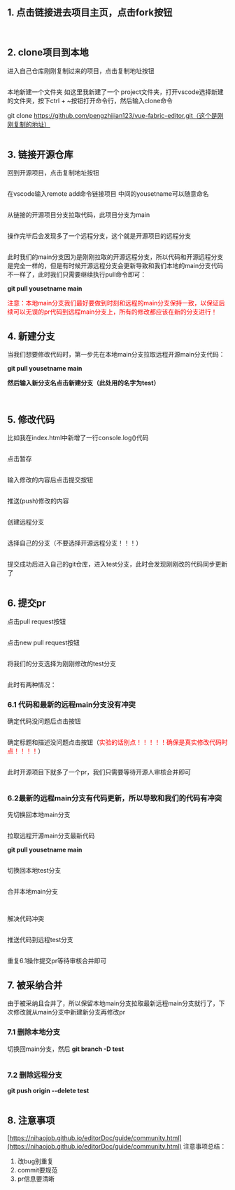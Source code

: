 ## 1. 点击链接进去项目主页，点击fork按钮

<figure><img src="/public/pr01.png" alt=""><figcaption></figcaption></figure>
<figure><img src="/public/pr02.png" alt=""><figcaption></figcaption></figure>


## 2. clone项目到本地
进入自己仓库刚刚复制过来的项目，点击复制地址按钮
<figure><img src="/public/pr03.png" alt=""><figcaption></figcaption></figure>

本地新建一个文件夹 如这里我新建了一个 project文件夹，打开vscode选择新建的文件夹，按下ctrl + ~按钮打开命令行，然后输入clone命令

git clone https://github.com/pengzhijian123/vue-fabric-editor.git（这个是刚刚复制的地址）
<figure><img src="/public/pr04.png" alt=""><figcaption></figcaption></figure>


## 3. 链接开源仓库
回到开源项目，点击复制地址按钮

<figure><img src="/public/pr05.png" alt=""><figcaption></figcaption></figure>

在vscode输入remote add命令链接项目 中间的yousetname可以随意命名

<figure><img src="/public/pr06.png" alt=""><figcaption></figcaption></figure>

从链接的开源项目分支拉取代码，此项目分支为main

<figure><img src="/public/pr07.png" alt=""><figcaption></figcaption></figure>

操作完毕后会发现多了一个远程分支，这个就是开源项目的远程分支

<figure><img src="/public/pr08.png" alt=""><figcaption></figcaption></figure>

此时我们的main分支因为是刚刚拉取的开源远程分支，所以代码和开源远程分支是完全一样的，但是有时候开源远程分支会更新导致和我们本地的main分支代码不一样了，此时我们只需要继续执行pull命令即可：

**git pull yousetname main**

<font color=red>注意：本地main分支我们最好要做到时刻和远程的main分支保持一致，以保证后续可以无误的pr代码到远程main分支上，所有的修改都应该在新的分支进行！</font>

## 4. 新建分支

当我们想要修改代码时，第一步先在本地main分支拉取远程开源main分支代码：

**git pull yousetname main**

**然后输入新分支名点击新建分支（此处用的名字为test）**

<figure><img src="/public/pr09.png" alt=""><figcaption></figcaption></figure>

<figure><img src="/public/pr10.png" alt=""><figcaption></figcaption></figure>

## 5. 修改代码

比如我在index.html中新增了一行console.log()代码

<figure><img src="/public/pr11.png" alt=""><figcaption></figcaption></figure>

点击暂存

<figure><img src="/public/pr12.png" alt=""><figcaption></figcaption></figure>

输入修改的内容后点击提交按钮

<figure><img src="/public/pr13.png" alt=""><figcaption></figcaption></figure>

推送(push)修改的内容

<figure><img src="/public/pr14.png" alt=""><figcaption></figcaption></figure>

创建远程分支

<figure><img src="/public/pr15.png" alt=""><figcaption></figcaption></figure>

选择自己的分支（不要选择开源远程分支！！！）

<figure><img src="/public/pr16.png" alt=""><figcaption></figcaption></figure>

提交成功后进入自己的git仓库，进入test分支，此时会发现刚刚改的代码同步更新了

<figure><img src="/public/pr17.png" alt=""><figcaption></figcaption></figure>

## 6. 提交pr

点击pull request按钮

<figure><img src="/public/pr18.png" alt=""><figcaption></figcaption></figure>

点击new pull request按钮

<figure><img src="/public/pr19.png" alt=""><figcaption></figcaption></figure>

将我们的分支选择为刚刚修改的test分支

<figure><img src="/public/pr20.png" alt=""><figcaption></figcaption></figure>

此时有两种情况：

### 6.1 代码和最新的远程main分支没有冲突

确定代码没问题后点击按钮

<figure><img src="/public/pr21.png" alt=""><figcaption></figcaption></figure>

确定标题和描述没问题点击按钮（<font color=red>实验的话别点！！！！！确保是真实修改代码时点！！！！</font>）

<figure><img src="/public/pr22.png" alt=""><figcaption></figcaption></figure>

此时开源项目下就多了一个pr，我们只需要等待开源人审核合并即可

<figure><img src="/public/pr23.png" alt=""><figcaption></figcaption></figure>

### 6.2最新的远程main分支有代码更新，所以导致和我们的代码有冲突

先切换回本地main分支

<figure><img src="/public/pr24.png" alt=""><figcaption></figcaption></figure>

拉取远程开源main分支最新代码

**git pull yousetname main**

<figure><img src="/public/pr25.png" alt=""><figcaption></figcaption></figure>

切换回本地test分支

<figure><img src="/public/pr26.png" alt=""><figcaption></figcaption></figure>

合并本地main分支

<figure><img src="/public/pr27.png" alt=""><figcaption></figcaption></figure>

<figure><img src="/public/pr28.png" alt=""><figcaption></figcaption></figure>

解决代码冲突

<figure><img src="/public/pr29.png" alt=""><figcaption></figcaption></figure>

推送代码到远程test分支

<figure><img src="/public/pr30.png" alt=""><figcaption></figcaption></figure>

重复6.1操作提交pr等待审核合并即可

## 7. 被采纳合并

由于被采纳且合并了，所以保留本地main分支拉取最新远程main分支就行了，下次修改就从main分支中新建新分支再修改pr

### 7.1 删除本地分支

切换回main分支，然后 **git branch -D test**

<figure><img src="/public/pr31.png" alt=""><figcaption></figcaption></figure>

### 7.2 删除远程分支

**git push origin --delete test**

<figure><img src="/public/pr32.png" alt=""><figcaption></figcaption></figure>

## 8. 注意事项

[https://nihaojob.github.io/editorDoc/guide/community.html](https://nihaojob.github.io/editorDoc/guide/community.html)
注意事项总结：

1. 改bug别重复
2. commit要规范
3. pr信息要清晰


